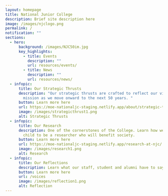 ```yaml
---
layout: homepage
title: National Junior College
description: Brief site description here
image: /images/njclogo.png
permalink: /
notification: ""
sections:
  - hero:
      background: /images/NJC50im.jpg
      key_highlights:
        - title: Events
          description: ""
          url: resources/events/
        - title: News
          description: ""
          url: resources/news/
  - infopic:
      title: Our Strategic Thrusts
      description: "Our strategic thrusts are crafted to reflect our vision and
        mission as we move onward to the next 50 years. "
      button: Learn more here
      url: https://moe-nationaljc-staging.netlify.app/about/strategic-thrusts
      image: /images/strategicthrust1.png
      alt: Strategic Thrusts
  - infopic:
      title: Our Research
      description: One of the cornerstones of the College. Learn how we nurture your
        child to be a researcher who will benefit society.
      button: Learn more here
      url: https://moe-nationaljc-staging.netlify.app/research-at-njc/
      image: /images/research1.png
      alt: Research
  - infopic:
      title: Our Reflections
      description: Learn what our staff, student and alumni have to say.
      button: Learn more here
      url: /voices
      image: /images/reflection1.png
      alt: Reflection
---
```

